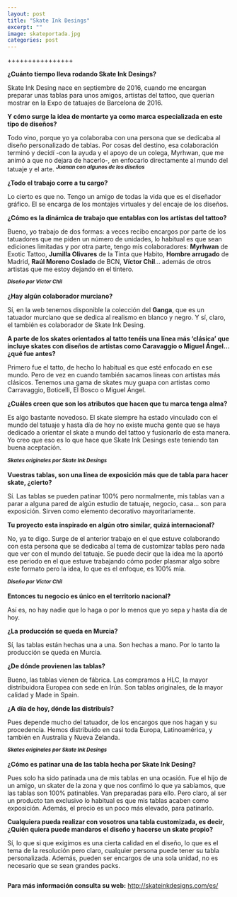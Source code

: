 ```yaml
---
layout: post
title: "Skate Ink Desings"
excerpt: ""
image: skateportada.jpg
categories: post
---
```


++++++++++++++++

<b>¿Cuánto tiempo lleva rodando Skate Ink Desings?</b> 

Skate Ink Desing nace en septiembre de 2016, cuando me encargan preparar unas tablas para unos amigos, artistas del tattoo, que querían mostrar en la Expo de tatuajes de Barcelona de 2016. 

<b>Y cómo surge la idea de montarte ya como marca especializada en este tipo de diseños?</b>

Todo vino, porque yo ya colaboraba con una persona que se dedicaba al diseño personalizado de tablas. Por cosas del destino, esa colaboración terminó y decidí -con la ayuda y el apoyo de un colega, Myrhwan, que me animó a que no dejara de hacerlo-, en enfocarlo directamente al mundo del tatuaje y el arte. 
<span class="image left"><img src="{{ site.baseurl }}/assets/images/skate/juanan.jpg" alt="" /><sup><b><i>Juanan con algunos de los diseños</i></b></sup></span>


<b>¿Todo el trabajo corre a tu cargo?</b> 

Lo cierto es que no. Tengo un amigo de todas la vida que es el diseñador gráfico. El se encarga de los montajes virtuales y del encaje de los diseños. 

<b>¿Cómo es la dinámica de trabajo que entablas con los artistas del tattoo?</b>

Bueno, yo trabajo de dos formas: a veces recibo encargos por parte de los tatuadores que me piden un número de unidades, lo habitual es que sean ediciones limitadas y por otra parte, tengo mis colaboradores: <b>Myrhwan</b> de Exotic Tattoo, <b>Jumilla Olivares</b> de la Tinta que Habito, <b>Hombre arrugado</b> de Madrid, <b>Raúl Moreno Coslado</b> de BCN, <b>Víctor Chil</b>… además de otros artistas que me estoy dejando en el tintero.

<span class="image right"><img src="{{ site.baseurl }}/assets/images/skate/chil1.jpg" alt="" /><sup><b><i>Diseño por Víctor Chil</i></b></sup></span>

<b>¿Hay algún colaborador murciano?</b> 

Sí, en la web tenemos disponible la colección del <b>Ganga</b>, que es un tatuador murciano que se dedica al realismo en blanco y negro. Y sí, claro, el también es colaborador de Skate Ink Desing. 

<b>A parte de los skates orientados al tatto tenéis una línea más ‘clásica’ que incluye skates con diseños de artistas como Caravaggio o Miguel Ángel… ¿qué fue antes?</b>

Primero fue el tatto, de hecho lo habitual es que esté enfocado en ese mundo. Pero de vez en cuando también sacamos líneas con artistas más clásicos. Tenemos una gama de skates muy guapa con artistas como Carravaggio, Boticelli, El Bosco o Miguel Ángel.  

<b>¿Cuáles creen que son los atributos que hacen que tu marca tenga alma?</b> 

Es algo bastante novedoso. El skate siempre ha estado vinculado con el mundo del tatuaje y hasta día de hoy no existe mucha gente que se haya dedicado a orientar el skate a mundo del tattoo y fusionarlo de esta manera.  Yo creo que eso es lo que hace que Skate Ink Desings este teniendo tan buena aceptación.

<span class="image left"><img src="{{ site.baseurl }}/assets/images/skate/skate1.jpg" alt="" /><sup><b><i>Skates originales por Skate Ink Desings</i></b></sup></span>

<b>Vuestras tablas, son una línea de exposición más que de tabla para hacer skate, ¿cierto?</b>

Sí. Las tablas se pueden patinar 100% pero normalmente, mis tablas van a parar a alguna pared de algún estudio de tatuaje, negocio, casa… son para exposición. Sirven como elemento decorativo mayoritariamente. 

<b>Tu proyecto esta inspirado en algún otro similar, quizá internacional?</b> 

No, ya te digo. Surge de el anterior trabajo en el que estuve colaborando con esta persona que se dedicaba al tema de customizar tablas pero nada que ver con el mundo del tatuaje. Se puede decir que la idea me la aportó ese periodo en el que estuve trabajando cómo poder plasmar algo sobre este formato pero la idea, lo que es el enfoque, es 100% mía. 

<span class="image right"><img src="{{ site.baseurl }}/assets/images/skate/chil2.jpg" alt="" /><sup><b><i>Diseño por Víctor Chil</i></b></sup></span>


<b>Entonces tu negocio es único en el territorio nacional?</b> 

Así es, no hay nadie que lo haga o por lo menos que yo sepa y hasta día de hoy. 

<b>¿La producción se queda en Murcia?</b>

Sí, las tablas están hechas una a una.  Son hechas a mano. Por lo tanto la producción se queda en Murcia. 

<b>¿De dónde provienen las tablas?</b> 

Bueno, las tablas vienen de fábrica. Las compramos a HLC, la mayor distribuidora Europea con sede en Irún. Son tablas originales, de la mayor calidad y Made in Spain. 

<b>¿A día de hoy, dónde las distribuís?</b> 

Pues depende mucho del tatuador, de los encargos que nos hagan y su procedencia. Hemos distribuido en casi toda Europa, Latinoamérica, y también en  Australia y Nueva Zelanda.

<span class="image left"><img src="{{ site.baseurl }}/assets/images/skate/masskate.jpg" alt="" /><sup><b><i>Skates originales por Skate Ink Desings</i></b></sup></span>

<b>¿Cómo es patinar una de las tabla hecha por Skate Ink Desing?</b> 

Pues solo ha sido patinada una de mis tablas en una ocasión. Fue el hijo de un amigo, un skater de la zona y que nos confimó lo que ya sabíamos, que las tablas son 100% patinables. Van preparadas para ello. Pero claro, al ser un producto tan exclusivo lo habitual es que mis tablas acaben como exposición. Además, el precio es un poco más elevado, para patinarlo. 

<b>Cualquiera pueda realizar con vosotros una tabla customizada, es decir, ¿Quién quiera puede mandaros el diseño y hacerse un skate propio?</b>

Sí, lo que si que exigimos es una cierta calidad en el diseño, lo que es el tema de la resolución pero claro, cualquier persona puede tener su tabla personalizada. Además, pueden ser encargos de una sola unidad, no es necesario que se sean grandes packs. 

<span class="image fit"><img src="assets/images/pieskate.jpg" alt="" /></span>

<b>Para más información consulta su web:</b> 
<a href= " http://skateinkdesigns.com/es/">http://skateinkdesigns.com/es/</a>

